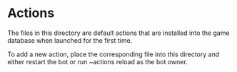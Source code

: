 # Actions 

The files in this directory are default actions that are installed into the game database when launched for the first time. 

To add a new action, place the corresponding file into this directory and either restart the bot or run ~actions reload as the bot owner. 

